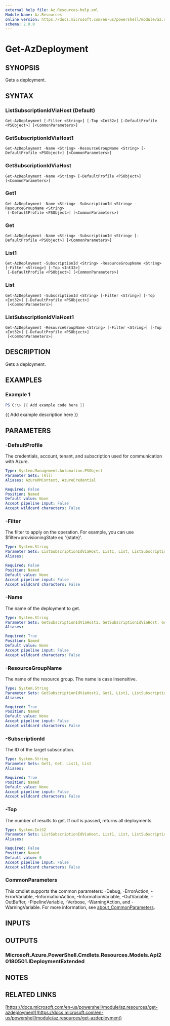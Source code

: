 ```yaml
---
external help file: Az.Resources-help.xml
Module Name: Az.Resources
online version: https://docs.microsoft.com/en-us/powershell/module/az.resources/get-azdeployment
schema: 2.0.0
---
```


# Get-AzDeployment

## SYNOPSIS
Gets a deployment.

## SYNTAX

### ListSubscriptionIdViaHost (Default)
```
Get-AzDeployment [-Filter <String>] [-Top <Int32>] [-DefaultProfile <PSObject>] [<CommonParameters>]
```

### GetSubscriptionIdViaHost1
```
Get-AzDeployment -Name <String> -ResourceGroupName <String> [-DefaultProfile <PSObject>] [<CommonParameters>]
```

### GetSubscriptionIdViaHost
```
Get-AzDeployment -Name <String> [-DefaultProfile <PSObject>] [<CommonParameters>]
```

### Get1
```
Get-AzDeployment -Name <String> -SubscriptionId <String> -ResourceGroupName <String>
 [-DefaultProfile <PSObject>] [<CommonParameters>]
```

### Get
```
Get-AzDeployment -Name <String> -SubscriptionId <String> [-DefaultProfile <PSObject>] [<CommonParameters>]
```

### List1
```
Get-AzDeployment -SubscriptionId <String> -ResourceGroupName <String> [-Filter <String>] [-Top <Int32>]
 [-DefaultProfile <PSObject>] [<CommonParameters>]
```

### List
```
Get-AzDeployment -SubscriptionId <String> [-Filter <String>] [-Top <Int32>] [-DefaultProfile <PSObject>]
 [<CommonParameters>]
```

### ListSubscriptionIdViaHost1
```
Get-AzDeployment -ResourceGroupName <String> [-Filter <String>] [-Top <Int32>] [-DefaultProfile <PSObject>]
 [<CommonParameters>]
```

## DESCRIPTION
Gets a deployment.

## EXAMPLES

### Example 1
```powershell
PS C:\> {{ Add example code here }}
```

{{ Add example description here }}

## PARAMETERS

### -DefaultProfile
The credentials, account, tenant, and subscription used for communication with Azure.

```yaml
Type: System.Management.Automation.PSObject
Parameter Sets: (All)
Aliases: AzureRMContext, AzureCredential

Required: False
Position: Named
Default value: None
Accept pipeline input: False
Accept wildcard characters: False
```

### -Filter
The filter to apply on the operation.
For example, you can use $filter=provisioningState eq '{state}'.

```yaml
Type: System.String
Parameter Sets: ListSubscriptionIdViaHost, List1, List, ListSubscriptionIdViaHost1
Aliases:

Required: False
Position: Named
Default value: None
Accept pipeline input: False
Accept wildcard characters: False
```

### -Name
The name of the deployment to get.

```yaml
Type: System.String
Parameter Sets: GetSubscriptionIdViaHost1, GetSubscriptionIdViaHost, Get1, Get
Aliases:

Required: True
Position: Named
Default value: None
Accept pipeline input: False
Accept wildcard characters: False
```

### -ResourceGroupName
The name of the resource group.
The name is case insensitive.

```yaml
Type: System.String
Parameter Sets: GetSubscriptionIdViaHost1, Get1, List1, ListSubscriptionIdViaHost1
Aliases:

Required: True
Position: Named
Default value: None
Accept pipeline input: False
Accept wildcard characters: False
```

### -SubscriptionId
The ID of the target subscription.

```yaml
Type: System.String
Parameter Sets: Get1, Get, List1, List
Aliases:

Required: True
Position: Named
Default value: None
Accept pipeline input: False
Accept wildcard characters: False
```

### -Top
The number of results to get.
If null is passed, returns all deployments.

```yaml
Type: System.Int32
Parameter Sets: ListSubscriptionIdViaHost, List1, List, ListSubscriptionIdViaHost1
Aliases:

Required: False
Position: Named
Default value: 0
Accept pipeline input: False
Accept wildcard characters: False
```

### CommonParameters
This cmdlet supports the common parameters: -Debug, -ErrorAction, -ErrorVariable, -InformationAction, -InformationVariable, -OutVariable, -OutBuffer, -PipelineVariable, -Verbose, -WarningAction, and -WarningVariable. For more information, see [about_CommonParameters](http://go.microsoft.com/fwlink/?LinkID=113216).

## INPUTS

## OUTPUTS

### Microsoft.Azure.PowerShell.Cmdlets.Resources.Models.Api20180501.IDeploymentExtended
## NOTES

## RELATED LINKS

[https://docs.microsoft.com/en-us/powershell/module/az.resources/get-azdeployment](https://docs.microsoft.com/en-us/powershell/module/az.resources/get-azdeployment)

